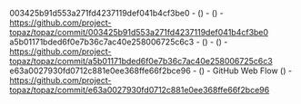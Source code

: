 003425b91d553a271fd4237119def041b4cf3be0 -  () -  () - https://github.com/project-topaz/topaz/commit/003425b91d553a271fd4237119def041b4cf3be0
a5b01171bded6f0e7b36c7ac40e258006725c6c3 -  () -  () - https://github.com/project-topaz/topaz/commit/a5b01171bded6f0e7b36c7ac40e258006725c6c3
e63a0027930fd0712c881e0ee368ffe66f2bce96 -  () - GitHub Web Flow () - https://github.com/project-topaz/topaz/commit/e63a0027930fd0712c881e0ee368ffe66f2bce96
